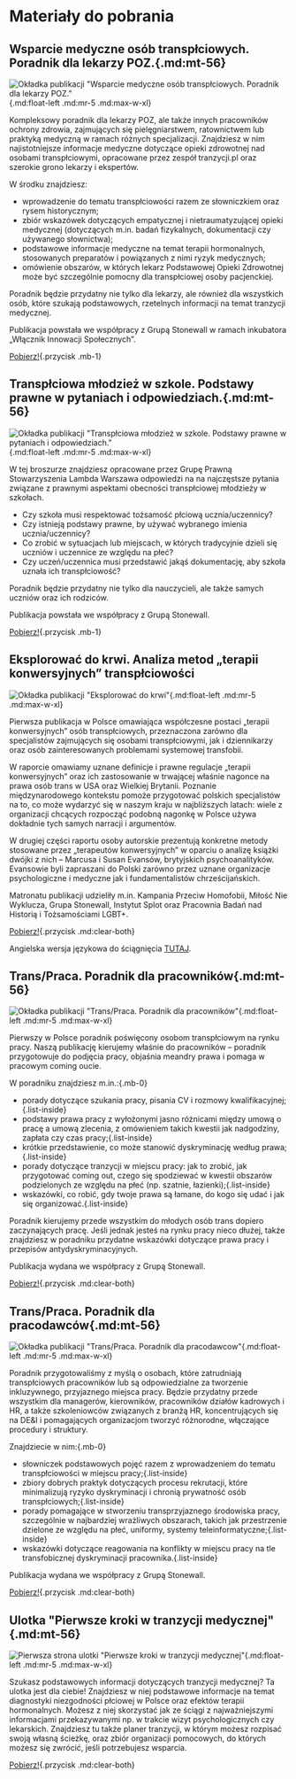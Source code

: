 # Materiały do pobrania

## Wsparcie medyczne osób transpłciowych. Poradnik dla lekarzy POZ.{.md:mt-56}

![Okładka publikacji "Wsparcie medyczne osób transpłciowych. Poradnik dla lekarzy POZ."](/media/img/okladka-poradnik-dla-lekarzy-poz.png){.md:float-left .md:mr-5 .md:max-w-xl}

Kompleksowy poradnik dla lekarzy POZ, ale także innych pracowników ochrony zdrowia, zajmujących się pielęgniarstwem, ratownictwem lub praktyką medyczną w ramach różnych specjalizacji. Znajdziesz w nim najistotniejsze informacje medyczne dotyczące opieki zdrowotnej nad osobami transpłciowymi, opracowane przez zespół tranzycji.pl oraz szerokie grono lekarzy i ekspertów.  

W środku znajdziesz: 
- wprowadzenie do tematu transpłciowości razem ze słowniczkiem oraz rysem historycznym; 
- zbiór wskazówek dotyczących empatycznej i nietraumatyzującej opieki medycznej (dotyczących m.in. badań fizykalnych, dokumentacji czy używanego słownictwa); 
- podstawowe informacje medyczne na temat terapii hormonalnych, stosowanych preparatów i powiązanych z nimi ryzyk medycznych; 
- omówienie obszarów, w których lekarz Podstawowej Opieki Zdrowotnej może być szczególnie pomocny dla transpłciowej osoby pacjenckiej. 

Poradnik będzie przydatny nie tylko dla lekarzy, ale również dla wszystkich osób, które szukają podstawowych, rzetelnych informacji na temat tranzycji medycznej.  

Publikacja powstała we współpracy z Grupą Stonewall w ramach inkubatora „Włącznik Innowacji Społecznych”.   

[Pobierz!](/media/docs/autorskie/poradnik-dla-lekarzy-poz.pdf){.przycisk .mb-1}

## Transpłciowa młodzież w szkole. Podstawy prawne w pytaniach i odpowiedziach.{.md:mt-56}

![Okładka publikacji "Transpłciowa młodzież w szkole. Podstawy prawne w pytaniach i odpowiedziach."](/media/img/okladka-szkola-podstawy-prawne.png){.md:float-left .md:mr-5 .md:max-w-xl}

W tej broszurze znajdziesz opracowane przez Grupę Prawną Stowarzyszenia Lambda Warszawa odpowiedzi na na najczęstsze pytania związane z prawnymi aspektami obecności transpłciowej młodzieży w szkołach.

- Czy szkoła musi respektować tożsamość płciową ucznia/uczennicy?
- Czy istnieją podstawy prawne, by używać wybranego imienia ucznia/uczennicy?
- Co zrobić w sytuacjach lub miejscach, w których tradycyjnie dzieli się uczniów i uczennice ze względu na płeć?
- Czy uczeń/uczennica musi przedstawić jakąś dokumentację, aby szkoła uznała ich transpłciowość?

Poradnik będzie przydatny nie tylko dla nauczycieli, ale także samych uczniów oraz ich rodziców.

Publikacja powstała we współpracy z Grupą Stonewall.   

[Pobierz!](/media/docs/autorskie/szkola-podstawy-prawne.pdf){.przycisk .mb-1}

## Eksplorować do krwi. Analiza metod „terapii konwersyjnych” transpłciowości

![Okładka publikacji "Eksplorować do krwi"](/media/img/okladka-eksplorować-do-krwi.png){.md:float-left .md:mr-5 .md:max-w-xl}

Pierwsza publikacja w Polsce omawiająca współczesne postaci „terapii konwersyjnych” osób transpłciowych, przeznaczona zarówno dla specjalistów zajmujących się osobami transpłciowymi, jak i dziennikarzy oraz osób zainteresowanych problemami systemowej transfobii. 

W raporcie omawiamy uznane definicje i prawne regulacje „terapii konwersyjnych” oraz ich zastosowanie w trwającej właśnie nagonce na prawa osób trans w USA oraz Wielkiej Brytanii. Poznanie międzynarodowego kontekstu pomoże przygotować polskich specjalistów na to, co może wydarzyć się w naszym kraju w najbliższych latach: wiele z organizacji chcących rozpocząć podobną nagonkę w Polsce używa dokładnie tych samych narracji i argumentów.

W drugiej części raportu osoby autorskie prezentują konkretne metody stosowane przez „terapeutów konwersyjnych” w oparciu o analizę książki dwójki z nich – Marcusa i Susan Evansów, brytyjskich psychoanalityków. Evansowie byli  zapraszani do Polski zarówno przez uznane organizacje psychologiczne i medyczne jak i fundamentalistów chrześcijańskich.

Matronatu publikacji udzieliły m.in. Kampania Przeciw Homofobii, Miłość Nie Wyklucza, Grupa Stonewall, Instytut Splot oraz Pracownia Badań nad Historią i Tożsamościami LGBT+.

[Pobierz!](/media/docs/autorskie/eksplorować-do-krwi.pdf){.przycisk .md:clear-both}

Angielska wersja językowa do ściągnięcia [TUTAJ](/media/docs/autorskie/exploring-till-they-bleed.pdf).

## Trans/Praca. Poradnik dla pracowników{.md:mt-56}

![Okładka publikacji "Trans/Praca. Poradnik dla pracowników"](/media/img/okladka-transpraca-poradnik-dla-pracownikow.png){.md:float-left .md:mr-5 .md:max-w-xl}

Pierwszy w Polsce poradnik poświęcony osobom transpłciowym na rynku pracy. Naszą publikację kierujemy właśnie do pracowników – poradnik przygotowuje do podjęcia pracy, objaśnia meandry prawa i pomaga w pracowym coming oucie. 

W poradniku znajdziesz m.in.:{.mb-0}
- porady dotyczące szukania pracy, pisania CV i rozmowy kwalifikacyjnej;{.list-inside}
- podstawy prawa pracy z wyłożonymi jasno różnicami między umową o pracę a umową zlecenia, z omówieniem takich kwestii jak nadgodziny, zapłata czy czas pracy;{.list-inside}
- krótkie przedstawienie, co może stanowić dyskryminację według prawa;{.list-inside}
- porady dotyczące tranzycji w miejscu pracy: jak to zrobić, jak przygotować coming out, czego się spodziewać w kwestii obszarów podzielonych ze względu na płeć (np. szatnie, łazienki);{.list-inside}
- wskazówki, co robić, gdy twoje prawa są łamane, do kogo się udać i jak się organizować.{.list-inside}

Poradnik kierujemy przede wszystkim do młodych osób trans dopiero zaczynających pracę. Jeśli jednak jesteś na rynku pracy nieco dłużej, także znajdziesz w poradniku przydatne wskazówki dotyczące prawa pracy i przepisów antydyskryminacyjnych.

Publikacja wydana we współpracy z Grupą Stonewall. 

[Pobierz!](/media/docs/autorskie/transpraca-poradnik-dla-pracownikow.pdf){.przycisk .md:clear-both}

## Trans/Praca. Poradnik dla pracodawców{.md:mt-56}

![Okładka publikacji "Trans/Praca. Poradnik dla pracodawcow"](/media/img/okladka-transpraca-poradnik-dla-pracodawcow.png){.md:float-left .md:mr-5 .md:max-w-xl}

Poradnik przygotowaliśmy z myślą o osobach, które zatrudniają transpłciowych pracowników lub są odpowiedzialne za tworzenie inkluzywnego, przyjaznego miejsca pracy. Będzie przydatny przede wszystkim dla managerów, kierowników, pracowników działów kadrowych i HR, a także szkoleniowców związanych z branżą HR, koncentrujących się na DE&I i pomagających organizacjom tworzyć różnorodne, włączające procedury i struktury.

Znajdziecie w nim:{.mb-0}
- słowniczek podstawowych pojęć razem z wprowadzeniem do tematu transpłciowości w miejscu pracy;{.list-inside}
- zbiory dobrych praktyk dotyczących procesu rekrutacji, które minimalizują ryzyko dyskryminacji i chronią prywatność osób transpłciowych;{.list-inside}
- porady pomagające w stworzeniu transprzyjaznego środowiska pracy, szczególnie w najbardziej wrażliwych obszarach, takich jak przestrzenie dzielone ze względu na płeć, uniformy, systemy teleinformatyczne;{.list-inside}
- wskazówki dotyczące reagowania na konflikty w miejscu pracy na tle transfobicznej dyskryminacji pracownika.{.list-inside}

Publikacja wydana we współpracy z Grupą Stonewall. 

[Pobierz!](/media/docs/autorskie/transpraca-poradnik-dla-pracodawcow.pdf){.przycisk .md:clear-both}

## Ulotka "Pierwsze kroki w tranzycji medycznej"{.md:mt-56}

![Pierwsza strona ulotki "Pierwsze kroki w tranzycji medycznej"](/media/img/okladka-pierwsze-kroki-ulotka.png){.md:float-left .md:mr-5 .md:max-w-xl}

Szukasz podstawowych informacji dotyczących tranzycji medycznej? Ta ulotka jest dla ciebie! Znajdziesz w niej podstawowe informacje na temat diagnostyki niezgodności płciowej w Polsce oraz efektów terapii hormonalnych. Możesz z niej skorzystać jak ze ściągi z najważniejszymi informacjami przekazywanymi np. w trakcie wizyt psychologicznych czy lekarskich. Znajdziesz tu także planer tranzycji, w którym możesz rozpisać swoją własną ścieżkę, oraz zbiór organizacji pomocowych, do których możesz się zwrócić, jeśli potrzebujesz wsparcia.  

[Pobierz!](/media/docs/autorskie/pierwsze-kroki-ulotka.pdf){.przycisk .md:clear-both}
